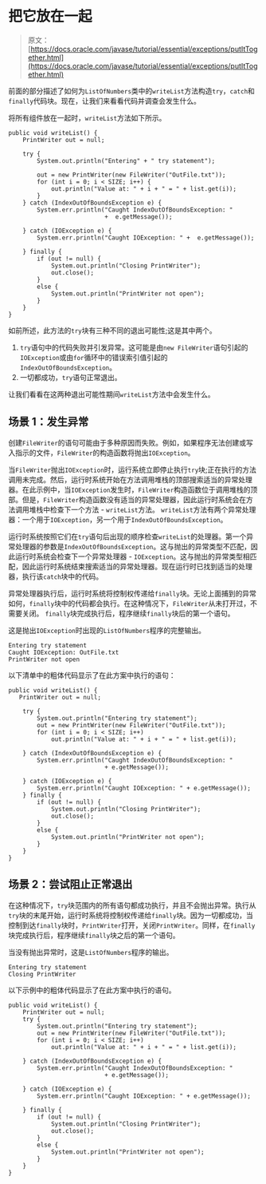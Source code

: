 # 把它放在一起

> 原文： [https://docs.oracle.com/javase/tutorial/essential/exceptions/putItTogether.html](https://docs.oracle.com/javase/tutorial/essential/exceptions/putItTogether.html)

前面的部分描述了如何为`ListOfNumbers`类中的`writeList`方法构造`try`，`catch`和`finally`代码块。现在，让我们来看看代码并调查会发生什么。

将所有组件放在一起时，`writeList`方法如下所示。

```
public void writeList() {
    PrintWriter out = null;

    try {
        System.out.println("Entering" + " try statement");

        out = new PrintWriter(new FileWriter("OutFile.txt"));
        for (int i = 0; i < SIZE; i++) {
            out.println("Value at: " + i + " = " + list.get(i));
        }
    } catch (IndexOutOfBoundsException e) {
        System.err.println("Caught IndexOutOfBoundsException: "
                           +  e.getMessage());

    } catch (IOException e) {
        System.err.println("Caught IOException: " +  e.getMessage());

    } finally {
        if (out != null) {
            System.out.println("Closing PrintWriter");
            out.close();
        } 
        else {
            System.out.println("PrintWriter not open");
        }
    }
}

```

如前所述，此方法的`try`块有三种不同的退出可能性;这是其中两个。

1.  `try`语句中的代码失败并引发异常。这可能是由`new FileWriter`语句引起的`IOException`或由`for`循环中的错误索引值引起的`IndexOutOfBoundsException`。
2.  一切都成功，`try`语句正常退出。

让我们看看在这两种退出可能性期间`writeList`方法中会发生什么。

## 场景 1：发生异常

创建`FileWriter`的语句可能由于多种原因而失败。例如，如果程序无法创建或写入指示的文件，`FileWriter`的构造函数将抛出`IOException`。

当`FileWriter`抛出`IOException`时，运行系统立即停止执行`try`块;正在执行的方法调用未完成。然后，运行时系统开始在方法调用堆栈的顶部搜索适当的异常处理器。在此示例中，当`IOException`发生时，`FileWriter`构造函数位于调用堆栈的顶部。但是，`FileWriter`构造函数没有适当的异常处理器，因此运行时系统会在方法调用堆栈中检查下一个方法 - `writeList`方法。 `writeList`方法有两个异常处理器：一个用于`IOException`，另一个用于`IndexOutOfBoundsException`。

运行时系统按照它们在`try`语句后出现的顺序检查`writeList`的处理器。第一个异常处理器的参数是`IndexOutOfBoundsException`。这与抛出的异常类型不匹配，因此运行时系统会检查下一个异常处理器 - `IOException`。这与抛出的异常类型相匹配，因此运行时系统结束搜索适当的异常处理器。现在运行时已找到适当的处理器，执行该`catch`块中的代码。

异常处理器执行后，运行时系统将控制权传递给`finally`块。无论上面捕到的异常如何，`finally`块中的代码都会执行。在这种情况下，`FileWriter`从未打开过，不需要关闭。 `finally`块完成执行后，程序继续`finally`块后的第一个语句。

这是抛出`IOException`时出现的`ListOfNumbers`程序的完整输出。

```
Entering try statement
Caught IOException: OutFile.txt
PrintWriter not open 

```

以下清单中的粗体代码显示了在此方案中执行的语句：

```
public void writeList() {
   PrintWriter out = null;

    try {
        System.out.println("Entering try statement");
        out = new PrintWriter(new FileWriter("OutFile.txt"));
        for (int i = 0; i < SIZE; i++)
            out.println("Value at: " + i + " = " + list.get(i));

    } catch (IndexOutOfBoundsException e) {
        System.err.println("Caught IndexOutOfBoundsException: "
                           + e.getMessage());

    } catch (IOException e) {
        System.err.println("Caught IOException: " + e.getMessage());
    } finally {
        if (out != null) {
            System.out.println("Closing PrintWriter");
            out.close();
        } 
        else {
            System.out.println("PrintWriter not open");
        }
    }
}

```

## 场景 2：尝试阻止正常退出

在这种情况下，`try`块范围内的所有语句都成功执行，并且不会抛出异常。执行从`try`块的末尾开始，运行时系统将控制权传递给`finally`块。因为一切都成功，当控制到达`finally`块时，`PrintWriter`打开，关闭`PrintWriter`。同样，在`finally`块完成执行后，程序继续`finally`块之后的第一个语句。

当没有抛出异常时，这是`ListOfNumbers`程序的输出。

```
Entering try statement
Closing PrintWriter

```

以下示例中的粗体代码显示了在此方案中执行的语句。

```
public void writeList() {
    PrintWriter out = null;
    try {
        System.out.println("Entering try statement");
        out = new PrintWriter(new FileWriter("OutFile.txt"));
        for (int i = 0; i < SIZE; i++)
            out.println("Value at: " + i + " = " + list.get(i));

    } catch (IndexOutOfBoundsException e) {
        System.err.println("Caught IndexOutOfBoundsException: "
                           + e.getMessage());

    } catch (IOException e) {
        System.err.println("Caught IOException: " + e.getMessage());

    } finally {
        if (out != null) {
            System.out.println("Closing PrintWriter");
            out.close();
        } 
        else {
            System.out.println("PrintWriter not open");
        }
    }
}

```